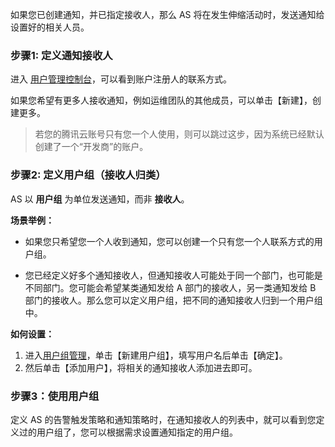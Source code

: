 如果您已创建通知，并已指定接收人，那么 AS 将在发生伸缩活动时，发送通知给设置好的相关人员。

### 步骤1: 定义通知接收人

进入 [用户管理控制台](https://console.cloud.tencent.com/cam)，可以看到账户注册人的联系方式。

如果您希望有更多人接收通知，例如运维团队的其他成员，可以单击【新建】，创建更多。

>若您的腾讯云账号只有您一个人使用，则可以跳过这步，因为系统已经默认创建了一个“开发商”的账户。

### 步骤2: 定义用户组（接收人归类）

AS 以 **用户组** 为单位发送通知，而非 **接收人**。

**场景举例：**

- 如果您只希望您一个人收到通知，您可以创建一个只有您一个人联系方式的用户组。

- 您已经定义好多个通知接收人，但通知接收人可能处于同一个部门，也可能是不同部门。您可能会希望某类通知发给 A 部门的接收人，另一类通知发给 B 部门的接收人。那么您可以定义用户组，把不同的通知接收人归到一个用户组中。

**如何设置：**
1. 进入[用户组管理](https://console.cloud.tencent.com/cam/groups)，单击【新建用户组】，填写用户名后单击【确定】。
2. 然后单击【添加用户】，将相关的通知接收人添加进去即可。

### 步骤3：使用用户组

定义 AS 的告警触发策略和通知策略时，在通知接收人的列表中，就可以看到您定义过的用户组了，您可以根据需求设置通知指定的用户组。







